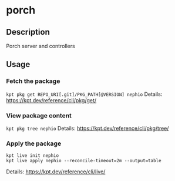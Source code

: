 # porch

## Description
Porch server and controllers

## Usage

### Fetch the package
`kpt pkg get REPO_URI[.git]/PKG_PATH[@VERSION] nephio`
Details: https://kpt.dev/reference/cli/pkg/get/

### View package content
`kpt pkg tree nephio`
Details: https://kpt.dev/reference/cli/pkg/tree/

### Apply the package
```
kpt live init nephio
kpt live apply nephio --reconcile-timeout=2m --output=table
```
Details: https://kpt.dev/reference/cli/live/
